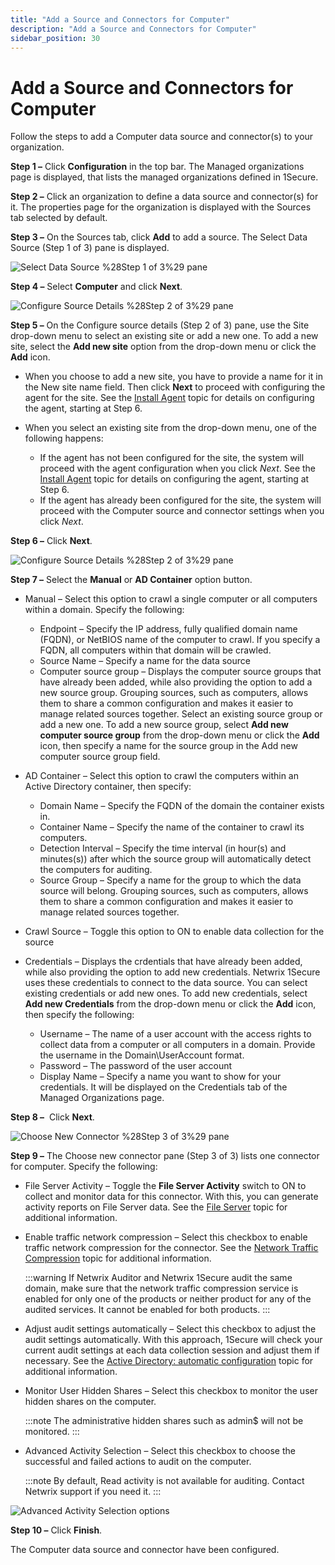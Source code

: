 ```yaml
---
title: "Add a Source and Connectors for Computer"
description: "Add a Source and Connectors for Computer"
sidebar_position: 30
---
```


# Add a Source and Connectors for Computer

Follow the steps to add a Computer data source and connector(s) to your organization.

**Step 1 –** Click **Configuration** in the top bar. The Managed organizations page is displayed,
that lists the managed organizations defined in 1Secure.

**Step 2 –** Click an organization to define a data source and connector(s) for it. The properties
page for the organization is displayed with the Sources tab selected by default.

**Step 3 –** On the Sources tab, click **Add** to add a source. The Select Data Source (Step 1 of 3)
pane is displayed.

![Select Data Source %28Step 1 of 3%29 pane](/images/1secure/admin/organizations/sourcesandconnectors/addsources_exchange.webp)

**Step 4 –** Select **Computer** and click **Next**.

![Configure Source Details %28Step 2 of 3%29 pane](/images/1secure/admin/organizations/sourcesandconnectors/configuresourcedetails_step2-3.webp)

**Step 5 –** On the Configure source details (Step 2 of 3) pane, use the Site drop-down menu to
select an existing site or add a new one. To add a new site, select the **Add new site** option from
the drop-down menu or click the **Add** icon.

- When you choose to add a new site, you have to provide a name for it in the New site name field.
  Then click **Next** to proceed with configuring the agent for the site. See the
  [Install Agent](/docs/1secure/install/installagent.md) topic for details on configuring the agent,
  starting at Step 6.
- When you select an existing site from the drop-down menu, one of the following happens:

    - If the agent has not been configured for the site, the system will proceed with the agent
      configuration when you click _Next_. See the [Install Agent](/docs/1secure/install/installagent.md)
      topic for details on configuring the agent, starting at Step 6.
    - If the agent has already been configured for the site, the system will proceed with the
      Computer source and connector settings when you click _Next_.

**Step 6 –** Click **Next**.

![Configure Source Details %28Step 2 of 3%29 pane](/images/1secure/admin/organizations/sourcesandconnectors/configsourcedetails_step2of3.webp)

**Step 7 –** Select the **Manual** or **AD Container** option button.

- Manual – Select this option to crawl a single computer or all computers within a domain. Specify
  the following:

    - Endpoint – Specify the IP address, fully qualified domain name (FQDN), or NetBIOS name of the
      computer to crawl. If you specify a FQDN, all computers within that domain will be crawled.
    - Source Name – Specify a name for the data source
    - Computer source group – Displays the computer source groups that have already been added,
      while also providing the option to add a new source group. Grouping sources, such as
      computers, allows them to share a common configuration and makes it easier to manage related
      sources together. Select an existing source group or add a new one. To add a new source group,
      select **Add new computer source group** from the drop-down menu or click the **Add** icon,
      then specify a name for the source group in the Add new computer source group field.

- AD Container – Select this option to crawl the computers within an Active Directory container,
  then specify:

    - Domain Name – Specify the FQDN of the domain the container exists in.
    - Container Name – Specify the name of the container to crawl its computers.
    - Detection Interval – Specify the time interval (in hour(s) and minutes(s)) after which the
      source group will automatically detect the computers for auditing.
    - Source Group – Specify a name for the group to which the data source will belong. Grouping
      sources, such as computers, allows them to share a common configuration and makes it easier to
      manage related sources together.

- Crawl Source – Toggle this option to ON to enable data collection for the source
- Credentials – Displays the crdentials that have already been added, while also providing the
  option to add new credentials. Netwrix 1Secure uses these credentials to connect to the data
  source. You can select existing credentials or add new ones. To add new credentials, select **Add
  new Credentials** from the drop-down menu or click the **Add** icon, then specify the following:

    - Username – The name of a user account with the access rights to collect data from a computer
      or all computers in a domain. Provide the username in the Domain\UserAccount format.
    - Password – The password of the user account
    - Display Name – Specify a name you want to show for your credentials. It will be displayed on
      the Credentials tab of the Managed Organizations page.

**Step 8 –**  Click **Next**.

![Choose New Connector %28Step 3 of 3%29 pane](/images/1secure/admin/organizations/sourcesandconnectors/computer_chooseconnector.webp)

**Step 9 –** The Choose new connector pane (Step 3 of 3) lists one connector for computer. Specify
the following:

- File Server Activity – Toggle the **File Server Activity** switch to ON to collect and monitor
  data for this connector. With this, you can generate activity reports on File Server data. See the
  [File Server](/docs/1secure/admin/searchandreports/activity.md#file-server) topic for additional information.
- Enable traffic network compression – Select this checkbox to enable traffic network compression
  for the connector. See the
  [Network Traffic Compression](/docs/1secure/configuration/networktrafficcompression.md) topic for
  additional information.

    :::warning
    If Netwrix Auditor and Netwrix 1Secure audit the same domain, make sure that the
    network traffic compression service is enabled for only one of the products or neither product
    for any of the audited services. It cannot be enabled for both products.
    :::


- Adjust audit settings automatically – Select this checkbox to adjust the audit settings
  automatically. With this approach, 1Secure will check your current audit settings at each data
  collection session and adjust them if necessary. See the
  [Active Directory: automatic configuration](/docs/1secure/configuration/admanual/auto.md) topic for
  additional information.
- Monitor User Hidden Shares – Select this checkbox to monitor the user hidden shares on the
  computer.

    :::note
    The administrative hidden shares such as admin$ will not be monitored.
    :::


- Advanced Activity Selection – Select this checkbox to choose the successful and failed actions to
  audit on the computer.

    :::note
    By default, Read activity is not available for auditing. Contact Netwrix support if you need it.
    :::

![Advanced Activity Selection options](/images/1secure/configuration/computer/objectlevelaccessaudit.webp)

**Step 10 –** Click **Finish**.

The Computer data source and connector have been configured.
